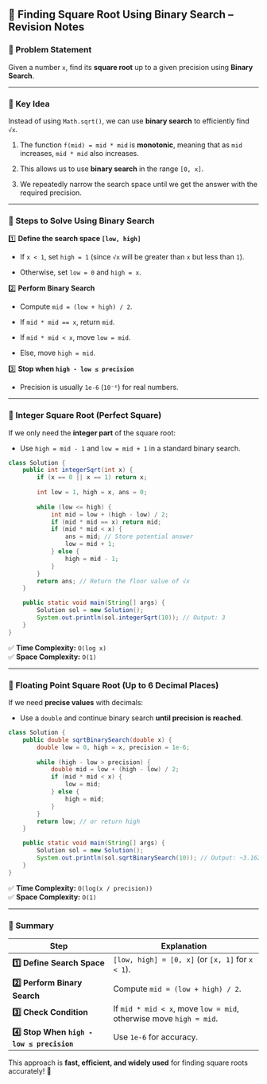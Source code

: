 ## **🔹 Finding Square Root Using Binary Search – Revision Notes**

### **🔹 Problem Statement**

Given a number `x`, find its **square root** up to a given precision using **Binary Search**.

---

### **🔹 Key Idea**

Instead of using `Math.sqrt()`, we can use **binary search** to efficiently find `√x`.

1. The function `f(mid) = mid * mid` is **monotonic**, meaning that as `mid` increases, `mid * mid` also increases.
    
2. This allows us to use **binary search** in the range `[0, x]`.
    
3. We repeatedly narrow the search space until we get the answer with the required precision.
    

---

### **🔹 Steps to Solve Using Binary Search**

1️⃣ **Define the search space `[low, high]`**

- If `x < 1`, set `high = 1` (since `√x` will be greater than `x` but less than `1`).
    
- Otherwise, set `low = 0` and `high = x`.
    

2️⃣ **Perform Binary Search**

- Compute `mid = (low + high) / 2`.
    
- If `mid * mid == x`, return `mid`.
    
- If `mid * mid < x`, move `low = mid`.
    
- Else, move `high = mid`.
    

3️⃣ **Stop when `high - low ≤ precision`**

- Precision is usually `1e-6` (`10⁻⁶`) for real numbers.
    

---

### **🔹 Integer Square Root (Perfect Square)**

If we only need the **integer part** of the square root:

- Use `high = mid - 1` and `low = mid + 1` in a standard binary search.
    

```java
class Solution {
    public int integerSqrt(int x) {
        if (x == 0 || x == 1) return x;
        
        int low = 1, high = x, ans = 0;
        
        while (low <= high) {
            int mid = low + (high - low) / 2;
            if (mid * mid == x) return mid;
            if (mid * mid < x) {
                ans = mid; // Store potential answer
                low = mid + 1;
            } else {
                high = mid - 1;
            }
        }
        return ans; // Return the floor value of √x
    }

    public static void main(String[] args) {
        Solution sol = new Solution();
        System.out.println(sol.integerSqrt(10)); // Output: 3
    }
}
```

✅ **Time Complexity:** `O(log x)`  
✅ **Space Complexity:** `O(1)`

---

### **🔹 Floating Point Square Root (Up to 6 Decimal Places)**

If we need **precise values** with decimals:

- Use a `double` and continue binary search **until precision is reached**.
    

```java
class Solution {
    public double sqrtBinarySearch(double x) {
        double low = 0, high = x, precision = 1e-6;
        
        while (high - low > precision) {
            double mid = low + (high - low) / 2;
            if (mid * mid < x) {
                low = mid;
            } else {
                high = mid;
            }
        }
        return low; // or return high
    }

    public static void main(String[] args) {
        Solution sol = new Solution();
        System.out.println(sol.sqrtBinarySearch(10)); // Output: ~3.162278
    }
}
```

✅ **Time Complexity:** `O(log(x / precision))`  
✅ **Space Complexity:** `O(1)`

---

### **🔹 Summary**

|**Step**|**Explanation**|
|---|---|
|**1️⃣ Define Search Space**|`[low, high] = [0, x]` (or `[x, 1]` for `x < 1`).|
|**2️⃣ Perform Binary Search**|Compute `mid = (low + high) / 2`.|
|**3️⃣ Check Condition**|If `mid * mid < x`, move `low = mid`, otherwise move `high = mid`.|
|**4️⃣ Stop When `high - low ≤ precision`**|Use `1e-6` for accuracy.|

This approach is **fast, efficient, and widely used** for finding square roots accurately! 🚀